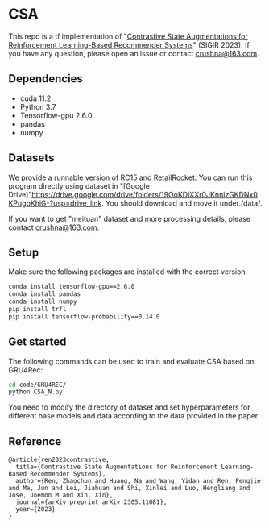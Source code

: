 # CSA
This repo is a tf implementation of "[Contrastive State Augmentations for Reinforcement Learning-Based Recommender Systems](http://arxiv.org/abs/2305.11081)" (SIGIR 2023).
If you have any question, please open an issue or contact crushna@163.com.

## Dependencies

- cuda 11.2
- Python 3.7
- Tensorflow-gpu 2.6.0
- pandas
- numpy


## Datasets
We provide a runnable version of RC15 and RetailRocket. You can run this program directly using dataset in "[Google Drive]"https://drive.google.com/drive/folders/19OoKDiXXr0JKnnizGKDNx0KPugbKhiG-?usp=drive_link. You should download and move it under./data/.

If you want to get "meituan" dataset and more processing details, please contact crushna@163.com.

## Setup
Make sure the following packages are installed with the correct version.
```bash
conda install tensorflow-gpu==2.6.0
conda install pandas
conda install numpy
pip install trfl
pip install tensorflow-probability==0.14.0 
```

## Get started
The following commands can be used to train and evaluate CSA based on GRU4Rec:
```bash
cd code/GRU4REC/
python CSA_N.py
```
You need to modify the directory of dataset and set hyperparameters for different base models and data according to the data provided in the paper.


## Reference

```
@article{ren2023contrastive,
  title={Contrastive State Augmentations for Reinforcement Learning-Based Recommender Systems},
  author={Ren, Zhaochun and Huang, Na and Wang, Yidan and Ren, Pengjie and Ma, Jun and Lei, Jiahuan and Shi, Xinlei and Luo, Hengliang and Jose, Joemon M and Xin, Xin},
  journal={arXiv preprint arXiv:2305.11081},
  year={2023}
}
```

